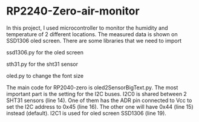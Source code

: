 # RP2240-Zero-air-monitor
In this project, I used microcontroller to monitor the humidity and temperature of 2 different locations. The measured data is shown on SSD1306 oled screen.
There are some libraries that we need to import
  
  ssd1306.py for the oled screen
  
  sth31.py for the sht31 sensor
  
  oled.py to change the font size

The main code for RP2040-zero is oled2SensorBigText.py. The most important part is the setting for the I2C buses. I2C0 is shared between 2 SHT31 sensors (line 14). One of them has the ADR pin connected to Vcc to set the I2C address to 0x45 (line 16). The other one will have 0x44 (line 15) instead (default). I2C1 is used for oled screen SSD1306 (line 19).
